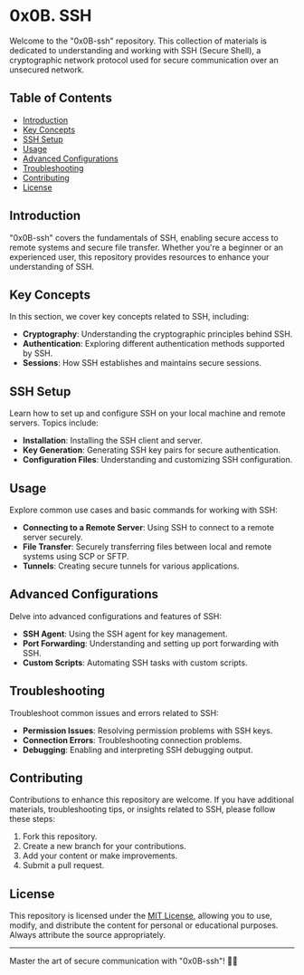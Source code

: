 # 0x0B. SSH

Welcome to the "0x0B-ssh" repository. This collection of materials is dedicated to understanding and working with SSH (Secure Shell), a cryptographic network protocol used for secure communication over an unsecured network.

## Table of Contents

- [Introduction](#introduction)
- [Key Concepts](#key-concepts)
- [SSH Setup](#ssh-setup)
- [Usage](#usage)
- [Advanced Configurations](#advanced-configurations)
- [Troubleshooting](#troubleshooting)
- [Contributing](#contributing)
- [License](#license)

## Introduction

"0x0B-ssh" covers the fundamentals of SSH, enabling secure access to remote systems and secure file transfer. Whether you're a beginner or an experienced user, this repository provides resources to enhance your understanding of SSH.

## Key Concepts

In this section, we cover key concepts related to SSH, including:

- **Cryptography**: Understanding the cryptographic principles behind SSH.
- **Authentication**: Exploring different authentication methods supported by SSH.
- **Sessions**: How SSH establishes and maintains secure sessions.

## SSH Setup

Learn how to set up and configure SSH on your local machine and remote servers. Topics include:

- **Installation**: Installing the SSH client and server.
- **Key Generation**: Generating SSH key pairs for secure authentication.
- **Configuration Files**: Understanding and customizing SSH configuration.

## Usage

Explore common use cases and basic commands for working with SSH:

- **Connecting to a Remote Server**: Using SSH to connect to a remote server securely.
- **File Transfer**: Securely transferring files between local and remote systems using SCP or SFTP.
- **Tunnels**: Creating secure tunnels for various applications.

## Advanced Configurations

Delve into advanced configurations and features of SSH:

- **SSH Agent**: Using the SSH agent for key management.
- **Port Forwarding**: Understanding and setting up port forwarding with SSH.
- **Custom Scripts**: Automating SSH tasks with custom scripts.

## Troubleshooting

Troubleshoot common issues and errors related to SSH:

- **Permission Issues**: Resolving permission problems with SSH keys.
- **Connection Errors**: Troubleshooting connection problems.
- **Debugging**: Enabling and interpreting SSH debugging output.

## Contributing

Contributions to enhance this repository are welcome. If you have additional materials, troubleshooting tips, or insights related to SSH, please follow these steps:

1. Fork this repository.
2. Create a new branch for your contributions.
3. Add your content or make improvements.
4. Submit a pull request.

## License

This repository is licensed under the [MIT License](LICENSE), allowing you to use, modify, and distribute the content for personal or educational purposes. Always attribute the source appropriately.

---

Master the art of secure communication with "0x0B-ssh"! 🔐🚀

